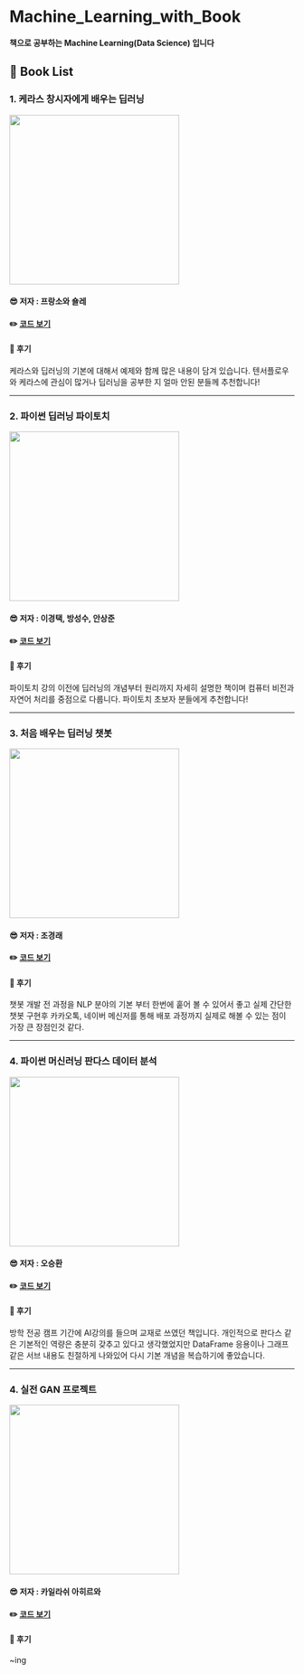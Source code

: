 # Machine_Learning_with_Book
__책으로 공부하는 Machine Learning(Data Science) 입니다__   

## 📘 Book List

### 1. 케라스 창시자에게 배우는 딥러닝    
<img src="https://user-images.githubusercontent.com/68007145/125190728-84b05180-e279-11eb-91bf-e527cc94f982.jpeg" width="300">   


#### 😎 저자 : 프랑소와 숄레
#### ✏️ [코드 보기](https://github.com/BOSOEK/Machine_Learning_with_Book/tree/main/Deep_learning_from_the_founder_of_Keras)
#### 🎺 후기
케라스와 딥러닝의 기본에 대해서 예제와 함께 많은 내용이 담겨 있습니다. 텐서플로우와 케라스에 관심이 많거나 딥러닝을 공부한 지 얼마 안된 분들께 추천합니다!

***

### 2. 파이썬 딥러닝 파이토치      
<img src="https://user-images.githubusercontent.com/68007145/125191086-9692f400-e27b-11eb-9cad-dc35ed2b0898.jpeg" width="300">   


#### 😎 저자 : 이경택, 방성수, 안상준
#### ✏️ [코드 보기](https://github.com/BOSOEK/MS_Pytorch)
#### 🎺 후기
파이토치 강의 이전에 딥러닝의 개념부터 원리까지 자세히 설명한 책이며 컴퓨터 비전과 자연어 처리를 중점으로 다룹니다. 파이토치 초보자 분들에게 추천합니다!

***

### 3. 처음 배우는 딥러닝 챗봇
<img src="https://user-images.githubusercontent.com/68007145/126037628-598267bd-da29-4658-9d1f-0615438d5c83.jpg" width="300">   


#### 😎 저자 : 조경래
#### ✏️ [코드 보기](https://github.com/BOSOEK/Machine_Learning_with_Book/tree/main/Deep_Learning_Chatbot_for_First_Time)
#### 🎺 후기
챗봇 개발 전 과정을 NLP 분야의 기본 부터 한번에 훝어 볼 수 있어서 좋고 실제 간단한 챗봇 구현후 카카오톡, 네이버 메신저를 통해 배포 과정까지 실제로 해볼 수 있는 점이 가장 큰 장점인것 같다.

***

### 4. 파이썬 머신러닝 판다스 데이터 분석
<img src="https://user-images.githubusercontent.com/68007145/133711104-80631ac5-b631-45a3-9344-3506fdaf466e.jpeg" width="300">   


#### 😎 저자 : 오승환
#### ✏️ [코드 보기](https://github.com/BOSOEK/Machine_Learning_with_Book/tree/main/Pandas_data_analysis)
#### 🎺 후기
방학 전공 캠프 기간에 AI강의를 들으며 교재로 쓰였던 책입니다. 개인적으로 판다스 같은 기본적인 역량은 충분히 갖추고 있다고 생각했었지만 DataFrame 응용이나 그래프 같은 서브 내용도 친절하게 나와있어 다시 기본 개념을 복습하기에 좋았습니다.

***

### 4. 실전 GAN 프로젝트
<img src="https://user-images.githubusercontent.com/68007145/137902348-5343142f-aa11-4e76-bb29-f2f8fd343a3c.jpeg" width="300">   


#### 😎 저자 : 카일라쉬 아히르와
#### ✏️ [코드 보기]()
#### 🎺 후기
~ing




